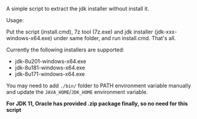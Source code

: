 A simple script to extract the jdk installer without install it.

Usage:

Put the script (install.cmd), 7z tool (7z.exe) and jdk installer (jdk-xxx-windows-x64.exe) under same folder, 
and run install.cmd. That's all.

Currently the following installers are supported:
- jdk-8u201-windows-x64.exe
- jdk-8u181-windows-x64.exe
- jdk-8u171-windows-x64.exe

You may need to add `./bin/` folder to PATH environment variable manually and update the `JAVA_HOME`/`JDK_HOME` environment variable.


**For JDK 11, Oracle has provided .zip package finally, so no need for this script**
